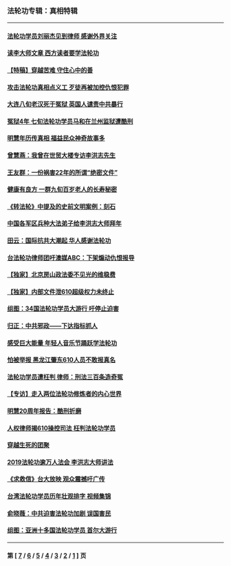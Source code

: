 ### 法轮功专辑：真相特辑
---
#### [法轮功学员刘丽杰见到律师 感谢外界关注](../../pages/nf4389/n13927012.md?03180430) 
#### [读李大师文章 西方读者要学法轮功](../../pages/nf4389/n13925142.md?03180430) 
#### [【特稿】穿越苦难 守住心中的善](../../pages/nf4389/n13784979.md?03180430) 
#### [攻击法轮功真相点义工 歹徒再被加控仇恨犯罪](../../pages/nf4389/n13601019.md?03180430) 
#### [大连八旬老汉死于冤狱 英国人谴责中共暴行](../../pages/nf4389/n13480118.md?03180430) 
#### [冤狱4年 七旬法轮功学员马和在兰州监狱遭酷刑](../../pages/nf4389/n13304688.md?03180430) 
#### [明慧年历传真相 福益民众神奇故事多](../../pages/nf4389/n13294545.md?03180430) 
#### [曾慧燕：我曾在世贸大楼专访李洪志先生](../../pages/nf4389/n12898729.md?03180430) 
#### [王友群：一份祸害22年的所谓“绝密文件”](../../pages/nf4389/n12871750.md?03180430) 
#### [健康有良方 一群九旬百岁老人的长寿秘密](../../pages/nf4389/n12847475.md?03180430) 
#### [《转法轮》中提及的史前文明案例：刻石](../../pages/nf4389/n12758577.md?03180430) 
#### [中国各军区兵种大法弟子给李洪志大师拜年](../../pages/nf4389/n12750047.md?03180430) 
#### [田云：国际抗共大潮起 华人感谢法轮功](../../pages/nf4389/n12357708.md?03180430) 
#### [台法轮功律师团吁澳媒ABC：下架煽动仇恨报导](../../pages/nf4389/n12279917.md?03180430) 
#### [【独家】北京房山政法委不见光的维稳费](../../pages/nf4389/n12031979.md?03180430) 
#### [【独家】内部文件泄610超级权力未终止](../../pages/nf4389/n12023895.md?03180430) 
#### [组图：34国法轮功学员大游行 吁停止迫害](../../pages/nf4389/n11492658.md?03180430) 
#### [归正：中共邪政——下达指标抓人](../../pages/nf4389/n11474770.md?03180430) 
#### [感受巨大能量 年轻人音乐节踊跃学法轮功](../../pages/nf4389/n11441981.md?03180430) 
#### [怕被举报 黑龙江肇东610人员不敢报真名](../../pages/nf4389/n11436499.md?03180430) 
#### [法轮功学员遭枉判 律师：刑法三百条造奇冤](../../pages/nf4389/n11433943.md?03180430) 
#### [【专访】走入两位法轮功修炼者的内心世界](../../pages/nf4389/n11415623.md?03180430) 
#### [明慧20周年报告：酷刑折磨](../../pages/nf4389/n11387954.md?03180430) 
#### [人权律师揭610操控司法 枉判法轮功学员](../../pages/nf4389/n11313370.md?03180430) 
#### [穿越生死的团聚](../../pages/nf4389/n11258922.md?03180430) 
#### [2019法轮功逾万人法会 李洪志大师讲法](../../pages/nf4389/n11265303.md?03180430) 
#### [《求救信》台大放映 观众震撼吁广传](../../pages/nf4389/n10922251.md?03180430) 
#### [台湾法轮功学员历年壮观排字 视频集锦](../../pages/nf4389/n10878789.md?03180430) 
#### [俞晓薇：中共迫害法轮功加剧 误国害民](../../pages/nf4389/n10859260.md?03180430) 
#### [组图：亚洲十多国法轮功学员 首尔大游行](../../pages/nf4389/n10781149.md?03180430) 

---
#### 第 [ [7](./7.md?03180430) / [6](./6.md?03180430) / [5](./5.md?03180430) / [4](./4.md?03180430) / [3](./3.md?03180430) / [2](./2.md?03180430) / [1](./1.md?03180430) ] 页

